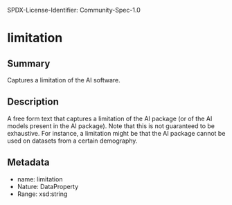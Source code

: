 SPDX-License-Identifier: Community-Spec-1.0

# limitation

## Summary

Captures a limitation of the AI software.

## Description

A free form text that captures a limitation of the AI package
(or of the AI models present in the AI package).
Note that this is not guaranteed to be exhaustive.
For instance, a limitation might be that the AI package cannot be used on datasets from a certain demography.

## Metadata

- name: limitation
- Nature: DataProperty
- Range: xsd:string
